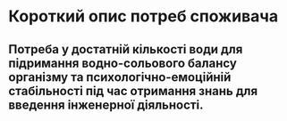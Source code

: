 # Короткий опис потреб споживача
## Потреба у достатній кількості води для підримання водно-сольового балансу організму та психологічно-емоційній стабільності під час отримання знань для введення інженерної діяльності.
